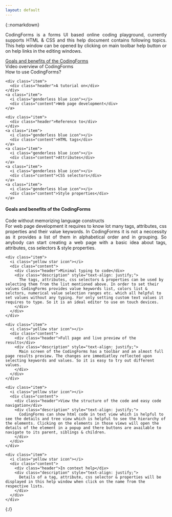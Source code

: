 ```yaml
---
layout: default
---
```

<style type="text/css">
  {% include styles.css %}
</style>
{::nomarkdown}
<div class="ui segment">
  <p style="text-align: justify;">CodingForms is a forms UI based online coding playground, currently supports HTML & CSS and this help document contains following topics. This help window can be opened by clicking on main toolbar help button or on help links in the editing windows.</p>
  <div class="ui relaxed list">
    <a class="item" href="#goals">
      <i class="genderless blue icon"></i>
      <div class="content">Goals and benefits of the CodingForms</div>
    </a>
    <a class="item">
      <i class="genderless blue icon"></i>
      <div class="content">Video overview of CodingForms</div>
    </a>
    <a class="item">
      <i class="genderless blue icon"></i>
      <div class="content">How to use CodingForms?</div>
    </a>

    <div class="item">
      <div class="header">A tutorial on</div>
    </div>
    <a class="item">
      <i class="genderless blue icon"></i>
      <div class="content">Web page development</div>
    </a>

    <div class="item">
      <div class="header">Reference to</div>
    </div>
    <a class="item">
      <i class="genderless blue icon"></i>
      <div class="content">HTML tags</div>
    </a>
    <a class="item">
      <i class="genderless blue icon"></i>
      <div class="content">Attributes</div>
    </a>
    <a class="item">
      <i class="genderless blue icon"></i>
      <div class="content">CSS selectors</div>
    </a>
    <a class="item">
      <i class="genderless blue icon"></i>
      <div class="content">Style properties</div>
    </a>
  </div>

  <h4 id="goals">Goals and benefits of the CodingForms</h4>
  <div class="ui relaxed list">
    <div class="item">
      <i class="yellow star icon"></i>
      <div class="content">
        <div class="header">Code without memorizing language constructs</div>
        <div class="description" style="text-align: justify;">
          For web page development it requires to know lot many tags, attributes, css properties and their value keywords. In CodingForms it is not a neccessity as it provides a list of them in alphabetical order and in grouping. So anybody can start creating a web page with a basic idea about tags, attributes, css selectors & style properties.
        </div>
      </div>
    </div>

    <div class="item">
      <i class="yellow star icon"></i>
      <div class="content">
        <div class="header">Minimal typing to code</div>
        <div class="description" style="text-align: justify;">
          The tags, attributes, css selectors & properties can be used by selecting them from the list mentioned above. In order to set their values CodingForms provides value keywords list, colors list & selctors, numerical value selection ranges etc. which all helpful to set values without any typing. For only setting custom text values it requires to type. So it is an ideal editor to use on touch devices.
        </div>
      </div>
    </div>

    <div class="item">
      <i class="yellow star icon"></i>
      <div class="content">
        <div class="header">Full page and live preview of the results</div>
        <div class="description" style="text-align: justify;">
          Main screen of the CodingForms has a toolbar and an almost full page results preview. The changes are immediatley reflected upon selecting keywords and values. So it is easy to try out different values.
        </div>
      </div>
    </div>

    <div class="item">
      <i class="yellow star icon"></i>
      <div class="content">
        <div class="header">View the structure of the code and easy code navigation</div>
        <div class="description" style="text-align: justify;">
          CodingForms can show html code in text view which is helpful to see the details and tree view which is helpful to see the hierarchy of the elements. Clicking on the elements in those views will open the details of the element in a popup and there buttons are available to navigate to its parent, siblings & children.
        </div>
      </div>
    </div>

    <div class="item">
      <i class="yellow star icon"></i>
      <div class="content">
        <div class="header">In context help</div>
        <div class="description" style="text-align: justify;">
          Details of a tag, attribute, css selector & properties will be displayed in this help window when click on the name from the respective lists.
        </div>
      </div>
    </div>
  </div>
</div>
{:/}
